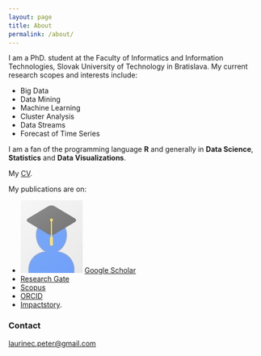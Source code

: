```yaml
---
layout: page
title: About
permalink: /about/
---
```


I am a PhD. student at the Faculty of Informatics and Information Technologies, Slovak University of Technology in Bratislava. My current research scopes and interests include:

 * Big Data
 * Data Mining
 * Machine Learning
 * Cluster Analysis
 * Data Streams
 * Forecast of Time Series

I am a fan of the programming language **R** and generally in **Data Science**, **Statistics** and **Data Visualizations**.

My [CV](/images/CV.pdf).

My publications are on:

 * [![Foo](images/Avatars/avatar_scholar.png)](https://scholar.google.sk/citations?user=1fEwHTkAAAAJ&hl=en) [Google Scholar](https://scholar.google.sk/citations?user=1fEwHTkAAAAJ&hl=en)
 * [Research Gate](https://www.researchgate.net/profile/Peter_Laurinec)
 * [Scopus](http://www.researcherid.com/rid/Q-2356-2016)
 * [ORCID](http://orcid.org/0000-0002-3501-8783)
 * [Impactstory](https://impactstory.org/u/0000-0002-3501-8783/publications).

### Contact
[//]: # (<a href="https://scholar.google.sk/citations?user=1fEwHTkAAAAJ&hl=en">
<img src="images/Avatars/avatar_scholar.png?raw=true" alt="Google Scholar" width="42" height="42" border="0"></a>)

[laurinec.peter@gmail.com](mailto:laurinec.peter@gmail.com)